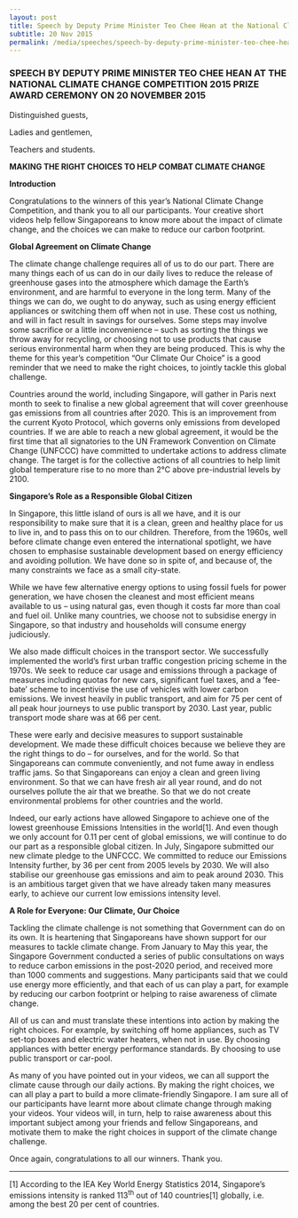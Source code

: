 ```yaml
---
layout: post
title: Speech by Deputy Prime Minister Teo Chee Hean at the National Climate Change Competition 2015 Prize Award Ceremony on 20 November 2015
subtitle: 20 Nov 2015
permalink: /media/speeches/speech-by-deputy-prime-minister-teo-chee-hean-at-the-national-climate-change-competition-2015-prize-award-ceremony-on-20-november-2015
---
```


### SPEECH BY DEPUTY PRIME MINISTER TEO CHEE HEAN AT THE NATIONAL CLIMATE CHANGE COMPETITION 2015 PRIZE AWARD CEREMONY ON 20 NOVEMBER 2015

Distinguished guests,

Ladies and gentlemen,

Teachers and students.

**MAKING THE RIGHT CHOICES TO HELP COMBAT CLIMATE CHANGE**

**Introduction**

Congratulations to the winners of this year’s National Climate Change Competition, and thank you to all our participants.  Your creative short videos help fellow Singaporeans to know more about the impact of climate change, and the choices we can make to reduce our carbon footprint.

**Global Agreement on Climate Change**

The climate change challenge requires all of us to do our part. There are many things each of us can do in our daily lives to reduce the release of greenhouse gases into the atmosphere which damage the Earth’s environment, and are harmful to everyone in the long term. Many of the things we can do, we ought to do anyway, such as using energy efficient appliances or switching them off when not in use. These cost us nothing, and will in fact result in savings for ourselves. Some steps may involve some sacrifice or a little inconvenience – such as sorting the things we throw away for recycling, or choosing not to use products that cause serious environmental harm when they are being produced. This is why the theme for this year’s competition “Our Climate Our Choice” is a good reminder that we need to make the right choices, to jointly tackle this global challenge.

Countries around the world, including Singapore, will gather in Paris next month to seek to finalise a new global agreement that will cover greenhouse gas emissions from all countries after 2020. This is an improvement from the current Kyoto Protocol, which governs only emissions from developed countries. If we are able to reach a new global agreement, it would be the first time that all signatories to the UN Framework Convention on Climate Change (UNFCCC) have committed to undertake actions to address climate change. The target is for the collective actions of all countries to help limit global temperature rise to no more than 2°C above pre-industrial levels by 2100.  

**Singapore’s Role as a Responsible Global Citizen**

In Singapore, this little island of ours is all we have, and it is our responsibility to make sure that it is a clean, green and healthy place for us to live in, and to pass this on to our children. Therefore, from the 1960s, well before climate change even entered the international spotlight, we have chosen to emphasise sustainable development based on energy efficiency and avoiding pollution. We have done so in spite of, and because of, the many constraints we face as a small city-state.

While we have few alternative energy options to using fossil fuels for power generation, we have chosen the cleanest and most efficient means available to us – using natural gas, even though it costs far more than coal and fuel oil.  Unlike many countries, we choose not to subsidise energy in Singapore, so that industry and households will consume energy judiciously.   

We also made difficult choices in the transport sector. We successfully implemented the world’s first urban traffic congestion pricing scheme in the 1970s. We seek to reduce car usage and emissions through a package of measures including quotas for new cars, significant fuel taxes, and a ‘fee-bate’ scheme to incentivise the use of vehicles with lower carbon emissions.  We invest heavily in public transport, and aim for 75 per cent of all peak hour journeys to use public transport by 2030. Last year, public transport mode share was at 66 per cent. 

These were early and decisive measures to support sustainable development. We made these difficult choices because we believe they are the right things to do – for ourselves, and for the world. So that Singaporeans can commute conveniently, and not fume away in endless traffic jams. So that Singaporeans can enjoy a clean and green living environment. So that we can have fresh air all year round, and do not ourselves pollute the air that we breathe. So that we do not create environmental problems for other countries and the world.

Indeed, our early actions have allowed Singapore to achieve one of the lowest greenhouse Emissions Intensities in the world[1]. And even though we only account for 0.11 per cent of global emissions, we will continue to do our part as a responsible global citizen. In July, Singapore submitted our new climate pledge to the UNFCCC.  We committed to reduce our Emissions Intensity further, by 36 per cent from 2005 levels by 2030.  We will also stabilise our greenhouse gas emissions and aim to peak around 2030.  This is an ambitious target given that we have already taken many measures early, to achieve our current low emissions intensity level.

**A Role for Everyone: Our Climate, Our Choice**

Tackling the climate challenge is not something that Government can do on its own. It is heartening that Singaporeans have shown support for our measures to tackle climate change. From January to May this year, the Singapore Government conducted a series of public consultations on ways to reduce carbon emissions in the post-2020 period, and received more than 1000 comments and suggestions.  Many participants said that we could use energy more efficiently, and that each of us can play a part, for example by reducing our carbon footprint or helping to raise awareness of climate change.

All of us can and must translate these intentions into action by making the right choices. For example, by switching off home appliances, such as TV set-top boxes and electric water heaters, when not in use. By choosing appliances with better energy performance standards. By choosing to use public transport or car-pool. 

As many of you have pointed out in your videos, we can all support the climate cause through our daily actions. By making the right choices, we can all play a part to build a more climate-friendly Singapore. I am sure all of our participants have learnt more about climate change through making your videos. Your videos will, in turn, help to raise awareness about this important subject among your friends and fellow Singaporeans, and motivate them to make the right choices in support of the climate change challenge.

Once again, congratulations to all our winners. Thank you.

___

[1]  According to the IEA Key World Energy Statistics 2014, Singapore’s emissions intensity is ranked 113<sup>th</sup> out of 140 countries[1] globally, i.e. among the best 20 per cent of countries.